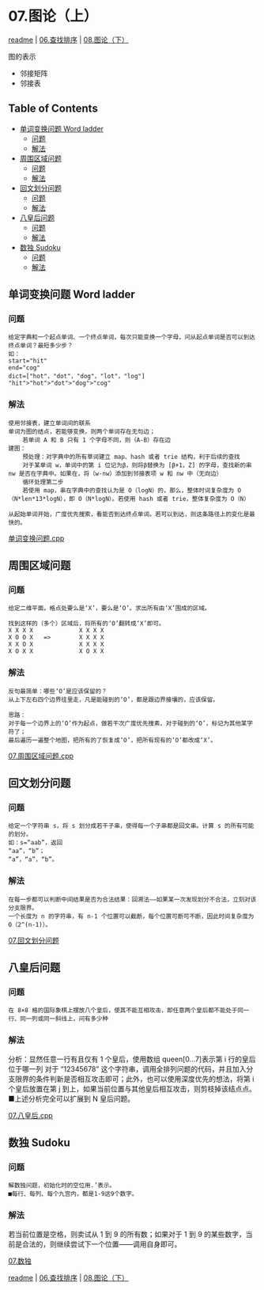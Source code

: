 # 07.图论（上）

[readme](../README.md) | [06.查找排序](06.查找排序.md) | [08.图论（下）](08.图论（下）.md)

图的表示

- 邻接矩阵
- 邻接表

## Table of Contents
- [单词变换问题 Word ladder](#单词变换问题-word-ladder)
	- [问题](#问题)
	- [解法](#解法)
- [周围区域问题](#周围区域问题)
	- [问题](#问题)
	- [解法](#解法)
- [回文划分问题](#回文划分问题)
	- [问题](#问题)
	- [解法](#解法)
- [八皇后问题](#八皇后问题)
	- [问题](#问题)
	- [解法](#解法)
- [数独 Sudoku](#数独-sudoku)
	- [问题](#问题)
	- [解法](#解法)

## 单词变换问题 Word ladder

### 问题

```
给定字典和一个起点单词、一个终点单词，每次只能变换一个字母，问从起点单词是否可以到达终点单词？最短多少步？
如：
start="hit"
end="cog"
dict=["hot"，"dot"，"dog"，"lot"，"log"]
"hit">"hot">"dot">"dog">"cog"
```

### 解法

```
使用邻接表，建立单词间的联系
单词为图的结点，若能够变换，则两个单词存在无句边；
	若单词 A 和 B 只有 1 个字母不同，则（A-B）存在边
建图：
	预处理：对字典中的所有草词建立 map、hash 或者 trie 结构，利于后续的查找
	对于某单词 w，单词中的第 i 位记为β，则将β替换为 [β+1，Z] 的字母，查找新的串 nw 是否在字典中。如果在，将（w-nw）添加到邻接表项 w 和 nw 中（无向边）
	循环处理第二步
	若使用 map，串在字典中的查找认为是 O（logN）的，那么，整体时词复杂度为 O（N*len*13*logN），即 O（N*logN）。若使用 hash 或者 trie，整体复杂度为 O（N）

从起始单词开始，广度优先搜索，看能否到达终点单词。若可以到达，则这条路径上的变化是最快的。
```

[单词变换问题.cpp](单词变换问题.cpp)

## 周围区域问题

### 问题

```
给定二维平面，格点处要么是‘X’，要么是‘O’。求出所有由‘X’围成的区域。

找到这样的（多个）区域后，将所有的‘O’翻转成‘X’即可。
X X X X             X X X X
X O O X   =>        X X X X
X X O X             X X X X
X O X X             X O X X
```

### 解法

```
反句最简单：哪些‘O’是应该保留的？
从上下左右四个边界往里走，凡是能碰到的‘O’，都是跟边界接壤的，应该保留。

思路：
对于每一个边界上的‘O’作为起点，做若干次广度优先搜素，对于碰到的‘O’，标记为其他某字符了；
最后遍历一遍整个地图，把所有的了恢复成‘O’，把所有现有的‘O’都改成‘X’。
```

[07.周围区域问题.cpp](07.周围区域问题.cpp)

## 回文划分问题

### 问题

```
给定一个字符串 s，将 s 划分成若干子串，使得每一个子串都是回文串。计算 s 的所有可能的划分。
如：s=“aab”，返回
“aa”，“b”；
“a”，“a”，“b”。
```

### 解法

```
在每一步都可以判断中间结果是否为合法结果：回溯法——如果某一次发现划分不合法，立刻对该分支限界。
一个长度为 n 的字符串，有 n-1 个位置可以截断，每个位置可断可不断，因此时间复杂度为 O（2^(n-1)）。
```

[07.回文划分问题](07.回文划分问题)

## 八皇后问题

### 问题

```
在 8×8 格的国际象棋上摆放八个皇后，使其不能互相攻击，即任意两个皇后都不能处于同一行、同一列或同一斜线上，问有多少种
```

### 解法

分析：显然任意一行有且仅有 1 个皇后，使用数组 queen[0...7]表示第 i 行的皇后位于哪一列
对于 “12345678” 这个字符串，调用全排列问题的代码，并且加入分支限界的条件判新是否相互攻击即可；此外，也可以使用深度优先的想法，将第 i 个皇后放置在第 j 到上，如果当前位置与其他皇后相互攻击，则剪枝掉该结点点。
■上述分析完全可以扩展到 N 皇后问题。

[07.八皇后.cpp](07.八皇后.cpp)

## 数独 Sudoku

### 问题

```
解数独问题，初始化时的空位用.’表示。
■每行、每列、每个九宫内，都是1-9这9个数字。
```

### 解法

若当前位置是空格，则卖试从 1 到 9 的所有数；如果对于 1 到 9 的某些数字，当前是合法的，则继续尝试下一个位置——调用自身即可。

[07.数独](07.数独.cpp)

[readme](../README.md) | [06.查找排序](06.查找排序.md) | [08.图论（下）](08.图论（下）.md)
